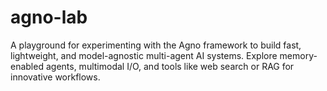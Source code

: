 # agno-lab
A playground for experimenting with the Agno framework to build fast, lightweight, and model-agnostic multi-agent AI systems. Explore memory-enabled agents, multimodal I/O, and tools like web search or RAG for innovative workflows.
